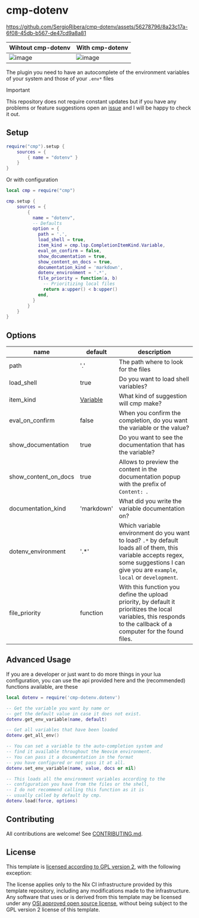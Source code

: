 # cmp-dotenv
https://github.com/SergioRibera/cmp-dotenv/assets/56278796/8a23c17a-6f08-45db-b567-de47cd9a8a81

|  Wihtout cmp-dotenv  | With cmp-dotenv |
|----------------------|-----------------|
| ![image](https://github.com/SergioRibera/cmp-dotenv/assets/56278796/28c1123a-62b5-414d-8b54-4705dffbe966) | ![image](https://github.com/SergioRibera/cmp-dotenv/assets/56278796/30aa4131-28f7-4295-82aa-9cf7df279647) |


The plugin you need to have an autocomplete of the environment variables of your system
and those of your `.env*` files

> [!IMPORTANT]
> This repository does not require constant updates but if you have any problems or feature suggestions open an [issue](https://github.com/SergioRibera/cmp-dotenv/issues) and I will be happy to check it out.

## Setup

```lua
require("cmp").setup {
    sources = {
        { name = "dotenv" }
    }
}
```

Or with configuration

```lua
local cmp = require("cmp")

cmp.setup {
    sources = {
        {
          name = "dotenv",
          -- Defaults
          option = {
            path = '.',
            load_shell = true,
            item_kind = cmp.lsp.CompletionItemKind.Variable,
            eval_on_confirm = false,
            show_documentation = true,
            show_content_on_docs = true,
            documentation_kind = 'markdown',
            dotenv_environment = '.*',
            file_priority = function(a, b)
              -- Prioritizing local files
              return a:upper() < b:upper()
            end,
          }
        }
    }
}
```

## Options

| name                 | default                                                                              | description                                                                                                                                                                              |
|----------------------|--------------------------------------------------------------------------------------|------------------------------------------------------------------------------------------------------------------------------------------------------------------------------------------|
| path                 | '.'                                                                                  | The path where to look for the files                                                                                                                                                     |
| load_shell           | true                                                                                 | Do you want to load shell variables?                                                                                                                                                     |
| item_kind            | [Variable](https://github.com/hrsh7th/nvim-cmp/blob/main/lua/cmp/types/lsp.lua#L178) | What kind of suggestion will cmp make?                                                                                                                                                   |
| eval_on_confirm      | false                                                                                | When you confirm the completion, do you want the variable or the value?                                                                                                                  |
| show_documentation   | true                                                                                 | Do you want to see the documentation that has the variable?                                                                                                                              |
| show_content_on_docs | true                                                                                 | Allows to preview the content in the documentation popup with the prefix of `Content: `.                                                                                                 |
| documentation_kind   | 'markdown'                                                                           | What did you write the variable documentation on?                                                                                                                                        |
| dotenv_environment   | '.*'                                                                                 | Which variable environment do you want to load? `.*` by default loads all of them, this variable accepts regex, some suggestions I can give you are `example`, `local` or `development`. |
| file_priority        | function                                                                             | With this function you define the upload priority, by default it prioritizes the local variables, this responds to the callback of a computer for the found files.                       |

## Advanced Usage

If you are a developer or just want to do more things in your lua configuration,
you can use the api provided here and the (recommended) functions available, are these

```lua
local dotenv = require('cmp-dotenv.dotenv')

-- Get the variable you want by name or
-- get the default value in case it does not exist.
dotenv.get_env_variable(name, default)

-- Get all variables that have been loaded
dotenv.get_all_env()

-- You can set a variable to the auto-completion system and
-- find it available throughout the Neovim environment.
-- You can pass it a documentation in the format
-- you have configured or not pass it at all.
dotenv.set_env_variable(name, value, docs or nil)

-- This loads all the environment variables according to the
-- configuration you have from the files or the shell,
-- I do not recommend calling this function as it is
-- usually called by default by cmp.
dotenv.load(force, options)
```

## Contributing

All contributions are welcome!
See [CONTRIBUTING.md](./CONTRIBUTING.md).

## License

This template is [licensed according to GPL version 2](./LICENSE),
with the following exception:

The license applies only to the Nix CI infrastructure provided by this template
repository, including any modifications made to the infrastructure.
Any software that uses or is derived from this template may be licensed under any
[OSI approved open source license](https://opensource.org/licenses/),
without being subject to the GPL version 2 license of this template.

